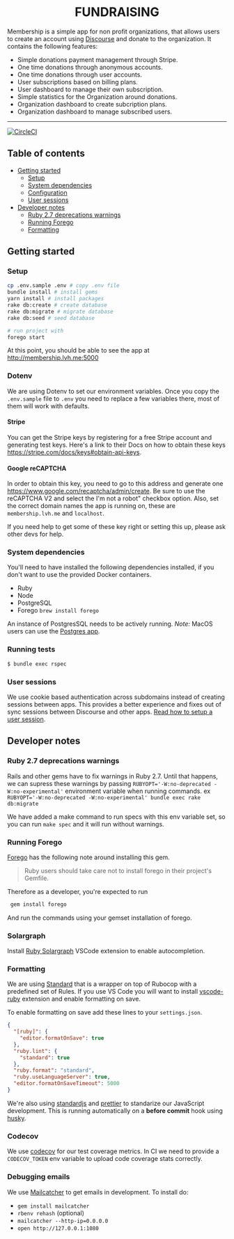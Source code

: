 <div align="center">
  <h1>FUNDRAISING</h1>
</div>

Membership is a simple app for non profit organizations, that allows users to create an account using [Discourse](https://discourse.org) and donate to the organization. It contains the following features:

- Simple donations payment management through Stripe.
- One time donations through anonymous accounts.
- One time donations through user accounts.
- User subscriptions based on billing plans.
- User dashboard to manage their own subscription.
- Simple statistics for the Organization around donations.
- Organization dashboard to create subcription plans.
- Organization dashboard to manage subscribed users.

<hr />

[![CircleCI](https://circleci.com/gh/debtcollective/membership.svg?style=svg)](https://circleci.com/gh/debtcollective/membership)

## Table of contents

- [Getting started](#getting-started)
  - [Setup](#setup)
  - [System dependencies](#system-dependencies)
  - [Configuration](#configuration)
  - [User sessions](#user-sessions)
- [Developer notes](#developer-notes)
  - [Ruby 2.7 deprecations warnings](#ruby-27-deprecations-warnings)
  - [Running Forego](#running-forego)
  - [Formatting](#formatting)

## Getting started

### Setup

```bash
cp .env.sample .env # copy .env file
bundle install # install gems
yarn install # install packages
rake db:create # create database
rake db:migrate # migrate database
rake db:seed # seed database

# run project with
forego start
```

At this point, you should be able to see the app at http://membership.lvh.me:5000

### Dotenv

We are using Dotenv to set our environment variables. Once you copy the `.env.sample` file to `.env` you need to replace a few variables there, most of them will work with defaults.

#### Stripe

You can get the Stripe keys by registering for a free Stripe account and generating test keys. Here's a link to their Docs on how to obtain these keys https://stripe.com/docs/keys#obtain-api-keys.

#### Google reCAPTCHA

In order to obtain this key, you need to go to this address and generate one https://www.google.com/recaptcha/admin/create. Be sure to use the reCAPTCHA V2 and select the I'm not a robot" checkbox option. Also, set the correct domain names the app is running on, these are `membership.lvh.me` and `localhost`.

If you need help to get some of these key right or setting this up, please ask other devs for help.

### System dependencies

You'll need to have installed the following dependencies installed, if you don't want to use the provided Docker containers.

- Ruby
- Node
- PostgreSQL
- Forego `brew install forego`

An instance of PostgresSQL needs to be actively running.
_Note:_ MacOS users can use the [Postgres app](https://postgresapp.com).

### Running tests

```bash
$ bundle exec rspec
```

### User sessions

We use cookie based authentication across subdomains instead of creating sessions between apps. This provides a better experience and fixes out of sync sessions between Discourse and other apps. [Read how to setup a user session](https://github.com/debtcollective/discourse-debtcollective-sso/blob/od/v2/README.md).

## Developer notes

### Ruby 2.7 deprecations warnings

Rails and other gems have to fix warnings in Ruby 2.7. Until that happens, we can supress these warnings by passing `RUBYOPT='-W:no-deprecated -W:no-experimental'` environment variable when running commands. ex `RUBYOPT='-W:no-deprecated -W:no-experimental' bundle exec rake db:migrate`

We have added a make command to run specs with this env variable set, so you can run `make spec` and it will run without warnings.

### Running Forego

[Forego](https://github.com/ddollar/forego) has the following note around installing this gem.

> Ruby users should take care not to install forego in their project's Gemfile.

Therefore as a developer, you're expected to run

```bash
 gem install forego
```

And run the commands using your gemset installation of forego.

### Solargraph

Install [Ruby Solargraph](https://marketplace.visualstudio.com/items?itemName=castwide.solargraph) VSCode extension to enable autocompletion.

### Formatting

We are using [Standard](https://github.com/testdouble/standard) that is a wrapper on top of Rubocop with a predefined set of Rules. If you use VS Code you will want to install [vscode-ruby](https://marketplace.visualstudio.com/items?itemName=rebornix.Ruby) extension and enable formatting on save.

To enable formatting on save add these lines to your `settings.json`.

```json
{
  "[ruby]": {
    "editor.formatOnSave": true
  },
  "ruby.lint": {
    "standard": true
  },
  "ruby.format": "standard",
  "ruby.useLanguageServer": true,
  "editor.formatOnSaveTimeout": 5000
}
```

We're also using [standardjs](https://standardjs.com) and [prettier](https://prettier.io) to standarize our JavaScript development. This is running automatically on a **before commit** hook using [husky](https://github.com/typicode/husky#readme).

### Codecov

We use [codecov](https://github.com/codecov/codecov-ruby) for our test coverage metrics. In CI we need to provide a `CODECOV_TOKEN` env variable to upload code coverage stats correctly.

### Debugging emails

We use [Mailcatcher](https://github.com/sj26/mailcatcher) to get emails in development. To install do:

- `gem install mailcatcher`
- `rbenv rehash` (optional)
- `mailcatcher --http-ip=0.0.0.0`
- `open http://127.0.0.1:1080`
